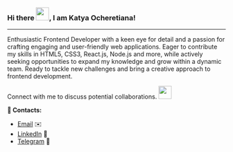 ### Hi there <img src="https://github.com/MartinHeinz/MartinHeinz/blob/master/wave.gif" width="30px">, I am Katya Ocheretiana!

--------------------

Enthusiastic Frontend Developer with a keen eye for detail and a passion for crafting engaging and user-friendly web applications. Eager to contribute my skills in HTML5, CSS3, React.js, Node.js and more, while actively seeking opportunities to expand my knowledge and grow within a dynamic team. Ready to tackle new challenges and bring a creative approach to frontend development.

Connect with me to discuss potential collaborations.  <img src="https://user-images.githubusercontent.com/74038190/216120981-b9507c36-0e04-4469-8e27-c99271b45ba5.png" width="30px"> 

**📲 Contacts:**

- [Email](mailto:katyadiachenko1@gmail.com)  ✉️
- [LinkedIn](https://www.linkedin.com/in/katya-ocheretiana/) 📌
- [Telegram](https://t.me/katya_ocheretiana) 📱


<!--
**KatiaOcheretiana/KatiaOcheretiana** is a ✨ _special_ ✨ repository because its `README.md` (this file) appears on your GitHub profile.

Here are some ideas to get you started:

- 🔭 I’m currently working on ...
- 🌱 I’m currently learning ...
- 👯 I’m looking to collaborate on ...
- 🤔 I’m looking for help with ...
- 💬 Ask me about ...
- 📫 How to reach me: ...
- 😄 Pronouns: ...
- ⚡ Fun fact: ...
-->
